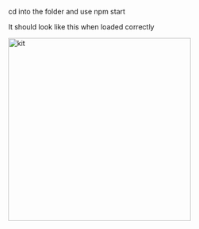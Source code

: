cd into the folder and use npm start

It should look like this when loaded correctly

<img width="368" alt="kit" src="https://user-images.githubusercontent.com/103455498/216447050-1870307d-efe7-4ff9-a3e0-99418467cf70.PNG">
